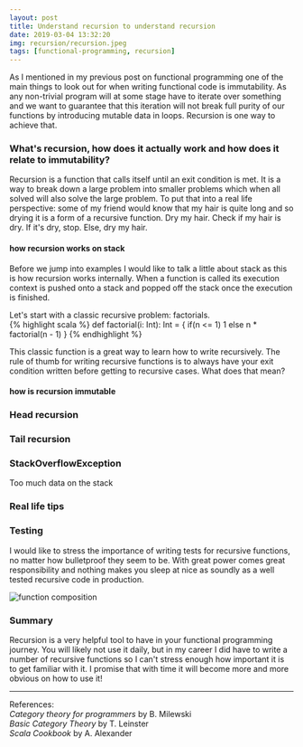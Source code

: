 ```yaml
---
layout: post
title: Understand recursion to understand recursion
date: 2019-03-04 13:32:20
img: recursion/recursion.jpeg 
tags: [functional-programming, recursion]
---
```


As I mentioned in my previous post on functional programming one of the main things to look out for when writing functional code is immutability. As any non-trivial program will at some stage have to iterate over something and we want to guarantee that this iteration will not break full purity of our functions by introducing mutable data in loops. Recursion is one way to achieve that.


### What's recursion, how does it actually work and how does it relate to immutability?

Recursion is a function that calls itself until an exit condition is met. It is a way to break down a large problem into smaller problems which when all solved will also solve the large problem. To put that into a real life perspective: some of my friend would know that my hair is quite long and so drying it is a form of a recursive function. Dry my hair. Check if my hair is dry. If it's dry, stop. Else, dry my hair.<br>

#### how recursion works on stack

Before we jump into examples I would like to talk a little about stack as this is how recursion works internally. When a function is called its execution context is pushed onto a stack and popped off the stack once the execution is finished.

Let's start with a classic recursive problem: factorials.<br>
{% highlight scala %}
 def factorial(i: Int): Int = {
    if(n <= 1) 1
    else n * factorial(n - 1)
 }
{% endhighlight %}
  
  This classic function is a great way to learn how to write recursively. The rule of thumb for writing recursive functions is to always have your exit condition written before getting to recursive cases. What does that mean?
  
  
#### how is recursion immutable
  
  
  
### Head recursion

### Tail recursion

### StackOverflowException
Too much data on the stack

### Real life tips

### Testing
I would like to stress the importance of writing tests for recursive functions, no matter how bulletproof they seem to be. With great power comes great responsibility and nothing makes you sleep at nice as soundly as a well tested recursive code in production.

                         
![function composition]({{site.baseurl}}/assets/img/functional-programming/category-theory-small.png)

### Summary 
Recursion is a very helpful tool to have in your functional programming journey. You will likely not use it daily, but in my career I did have to write a number of recursive functions so I can't stress enough how important it is to get familiar with it. I promise that with time it will become more and more obvious on how to use it!

----

References:<br>
_Category theory for programmers_ by B. Milewski<br>
_Basic Category Theory_ by T. Leinster<br>
_Scala Cookbook_ by A. Alexander
